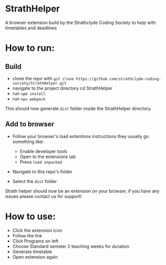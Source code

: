 # StrathHelper
A browser extension build by the Strathclyde Coding Society to help with timetables and deadlines

# How to run:
## Build
- clone the repo with `git clone https://github.com/strathclyde-coding-society/StrathHelper.git`
- navigate to the project directory cd StrathHelper
- run `npm install`
- run `npx webpack`

This should now generate `dist` folder inside the StrathHelper directory.

## Add to browser
- Follow your browser's load extentions instructions they usually go something like:
  - Enable developer tools
  - Open to the extensions tab
  - Press `load unpacked`

- Navigate to this repo's folder
- Select the `dist` folder

Strath helper should now be an extension on your browser, if you have any issues please contact us for support!

# How to use:
- Click the extension icon
- Follow the link
- Click Programs on left
- Choose Standard semster 2 teaching weeks for duration
- Generate timetable
- Open extension again
